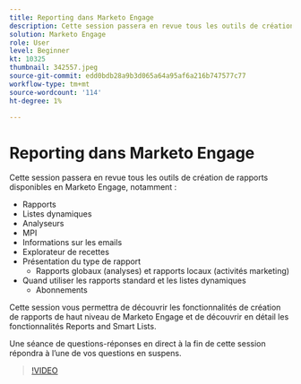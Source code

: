 ```yaml
---
title: Reporting dans Marketo Engage
description: Cette session passera en revue tous les outils de création de rapports disponibles dans Marketo Engage, y compris Reports Smart Lists Analyzers MPI Email Insights
solution: Marketo Engage
role: User
level: Beginner
kt: 10325
thumbnail: 342557.jpeg
source-git-commit: edd0bdb28a9b3d065a64a95af6a216b747577c77
workflow-type: tm+mt
source-wordcount: '114'
ht-degree: 1%

---
```


# Reporting dans Marketo Engage

Cette session passera en revue tous les outils de création de rapports disponibles en Marketo Engage, notamment :

* Rapports
* Listes dynamiques
* Analyseurs
* MPI
* Informations sur les emails
* Explorateur de recettes
* Présentation du type de rapport
   * Rapports globaux (analyses) et rapports locaux (activités marketing)
* Quand utiliser les rapports standard et les listes dynamiques
   * Abonnements

Cette session vous permettra de découvrir les fonctionnalités de création de rapports de haut niveau de Marketo Engage et de découvrir en détail les fonctionnalités Reports and Smart Lists.

Une séance de questions-réponses en direct à la fin de cette session répondra à l’une de vos questions en suspens.

>[!VIDEO](https://video.tv.adobe.com/v/342557/?quality=12&learn=on)
